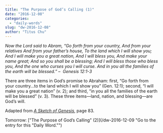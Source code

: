 ```yaml
---
title: "The Purpose of God’s Calling (1)"
date: "2016-12-08"
categories: 
  - "daily-words"
slug: "dw-2016-12-08"
author: "Titus Chu"
---
```


_Now the Lord said to Abram,_ _“Go forth from your country,_ _And from your relatives_ _And from your father’s house,_ _To the land which I will show you;_ _And I will make you a great nation,_ _And I will bless you,_ _And make your name great;_ _And so you shall be a blessing;_ _And I will bless those who bless you,_ _And the one who curses you I will curse._ _And in you all the families of the earth will be blessed.”_ _–  Genesis 12:1-3_

There are three items in God’s promise to Abraham: first, “Go forth from your country...to the land which I will show you” (Gen. 12:1); second, “I will make you a great nation” (v. 2); and third, “in you all the families of the earth will be blessed” (v. 3). These three items—land, nation, and blessing—are God’s will.

Adapted from _[A Sketch of Genesis](/book-gen-sketch/ "Go to the listing for this book.")_, page 83.

Tomorrow: ["The Purpose of God’s Calling" (2)](/dw-2016-12-09 "Go to the entry for this "Daily Word."")
